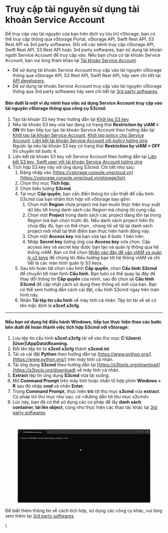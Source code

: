 # Truy cập tài nguyên sử dụng tài khoản Service Account

Để truy cập vào tài nguyên của bạn trên dịch vụ lưu trữ vStorage, bạn có thể truy cập thông qua vStorage Portal, vStorage API, Swift Rest API, S3 Rest API và 3rd party softwares. Đối với các kênh truy cập vStorage API, Swift Rest API, S3 Rest API hoặc 3rd party softwares, bạn sử dụng tài khoản người Service Account để truy cập vào. Nếu bạn chưa có tài khoản Service Account, bạn vui lòng tham khảo tại [Tài khoản Service Account](../quan-ly-tai-khoan-truy-cap-vstorage/tai-khoan-service-account/).

* Để sử dụng tài khoản Service Account truy cập vào tài nguyên vStorage thông qua vStorage API, S3 Rest API, Swift Rest API, hãy xem chi tiết tại [API developers](../../api-developers/).
* Để sử dụng tài khoản Service Account truy cập vào tài nguyên vStorage thông qua 3rd party softwares hãy xem chi tiết tại [3rd party softwares](../../3rd-party-softwares/).

#### Bên dưới là một ví dụ minh họa việc sử dụng Service Account truy cập vào tài nguyên vStorage thông qua công cụ S3cmd: <a href="#truycaptainguyensudungtaikhoanserviceaccount-benduoilamotviduminhhoaviecsudungserviceaccounttruycapv" id="truycaptainguyensudungtaikhoanserviceaccount-benduoilamotviduminhhoaviecsudungserviceaccounttruycapv"></a>

1. Tạo tài khoản S3 key theo hướng dẫn tại [Khởi tạo S3 key](../quan-ly-tai-khoan-truy-cap-vstorage/tai-khoan-service-account/khoi-tao-vstorage-credentials/khoi-tao-s3-key.md).&#x20;
2. Nếu tài khoản S3 key vừa tạo đang có trạng thái **Restriction by vIAM = ON** thì bạn tiếp tục tạo tài khoản Service Account theo hướng dẫn tại [Khởi tạo tài khoản Service Account](../quan-ly-tai-khoan-truy-cap-vstorage/tai-khoan-service-account/khoi-tao-tai-khoan-service-account.md), [Khởi tạo policy cho Service Account](../quan-ly-tai-khoan-truy-cap-vstorage/tai-khoan-service-account/khoi-tao-policy-cho-service-account.md), [Liên kết tài khoản Service Account với policy tương ứng](../quan-ly-tai-khoan-truy-cap-vstorage/tai-khoan-service-account/lien-ket-tai-khoan-service-account-voi-policy-tuong-ung.md). Ngược lại nếu tài khoản S3 key có trạng thái **Restriction by vIAM = OFF** thì chuyển tới bước 4.&#x20;
3. Liên kết tài khoản S3 key với Service Account theo hướng dẫn tại [Liên kết S3 key, Swift user với tài khoản Service Account tương ứng](../quan-ly-tai-khoan-truy-cap-vstorage/tai-khoan-service-account/khoi-tao-vstorage-credentials/lien-ket-s3-key-swift-user-voi-tai-khoan-service-account-tuong-ung.md).
4. Tích hợp S3 key này với ứng dụng S3cmd. Chi tiết như sau:
   1. Đăng nhập vào [https://vstorage.console.vngcloud.vn](https://vstorage.console.vngcloud.vn/storage/list).
   2. Chọn thư mục **Tích hợp.**
   3. Chọn biểu tượng **S3cmd**.
   4. Tại mục **Cấp quyền**, bạn cần điền thông tin cần thiết để cấu hình S3cmd của bạn nhằm tích hợp với vStorage bao gồm:
      1. Chọn một **Region** chứa project mà bạn muốn thực hiện truy xuất dữ liệu tới trong danh sách các Region mà chúng tôi cung cấp.
      2. Chọn một **Project** trong danh sách các project đang tồn tại trong Region mà bạn chọn trước đó. Nếu danh sách project hiển thị chưa đầy đủ, bạn có thể chọn , chúng tôi sẽ tải lại danh sách project mới nhất tại thời điểm bạn thực hiện hành động này.
      3. Chọn một **Access key** mà bạn vừa tạo ở bước 1 bên trên.
      4. Nhập **Secret key** tương ứng của **Access key** vừa chọn. Cặp access key và secret key được bạn tạo và quản lý thông qua hệ thống vIAM. Bạn có thể chọn [Nhấn vào đây để vào vIAM và quản lý s3 keys](https://hcm-3.console.vngcloud.vn/iam/vstorage-credentials/s3) để chúng tôi điều hướng bạn tới hệ thống vIAM và chi tiết là các màn hình quản lý S3 keys.&#x20;
   5. Sau khi hoàn tất chọn cấu hình **Cấp quyền**, chọn **Cấu hình S3cmd** để chuyển tới màn hình **Cấu hình**. Bạn luôn có thể quay lại đây để thay đổi thông tin **Cấp quyền** của mình, sau đó chọn lại **Cấu hình S3cmd** để cập nhật cách sử dụng theo thông số mới của bạn. Bạn có thể xem hướng dẫn cách cài đặt, cấu hình S3cmd ngay trên màn hình này.
   6. Nhấn **Tải tệp tin cấu hình** về máy tính cá nhân. Tệp tin tải về sẽ có tên mặc định là **s3cnf.s3cfg**.

***

#### **Nếu bạn sử dụng hệ điều hành Windows, tiếp tục thực hiện theo các bước bên dưới để hoàn thành việc tích hợp S3cmd với vStorage:**  <a href="#truycaptainguyensudungtaikhoanserviceaccount-neubansudunghedieuhanhwindows-tieptucthuchientheocacbuo" id="truycaptainguyensudungtaikhoanserviceaccount-neubansudunghedieuhanhwindows-tieptucthuchientheocacbuo"></a>

1. Lưu tệp tin cấu hình **s3cnf.s3cfg** tải về vào thư mục **C:\Users\\\[User]\AppData\Roaming.**
2. Đổi tên tệp tin từ **s3cnf.s3cfg** thành **s3cmd.ini**
3. Tải và cài đặt **Python** theo hướng dẫn tại [https://www.python.org/](https://www.python.org/) trên máy tính cá nhân.
4. Tải ứng dụng **S3cmd** theo hướng dẫn tại [https://s3tools.org/download](https://s3tools.org/download) về máy tính cá nhân.
5. **Extract** tệp tin ứng dụng **S3cmd** vừa tải xuống.
6. Mở **Command Prompt** trên máy tính hoặc nhấn tổ hợp phím **Windows + R** sau đó nhập **cmd** và nhấn **Enter.**
7. Trong **Command Prompt**, thực hiện **trỏ** tới thư mục **s3cmd** vừa **extract**. Cú pháp trỏ thư mục như sau: cd <đường dẫn tới thư mục s3cmd>
8. Lúc này, bạn đã có thể sử dụng các cú pháp để lấy **danh sách container, tải lên object**, cũng như thực hiện các thao tác khác tại [3rd party softwares](../../3rd-party-softwares/).

<figure><img src="../../../../.gitbook/assets/Tich_hop_s3cmd.gif" alt=""><figcaption></figcaption></figure>

<figure><img src="../../../../.gitbook/assets/Su_dung_S3cmd.gif" alt=""><figcaption></figcaption></figure>

Để biết thêm thông tin về cách tích hợp, sử dụng các công cụ khác, vui lòng xem thêm tại [3rd party softwares](../../3rd-party-softwares/).

\
